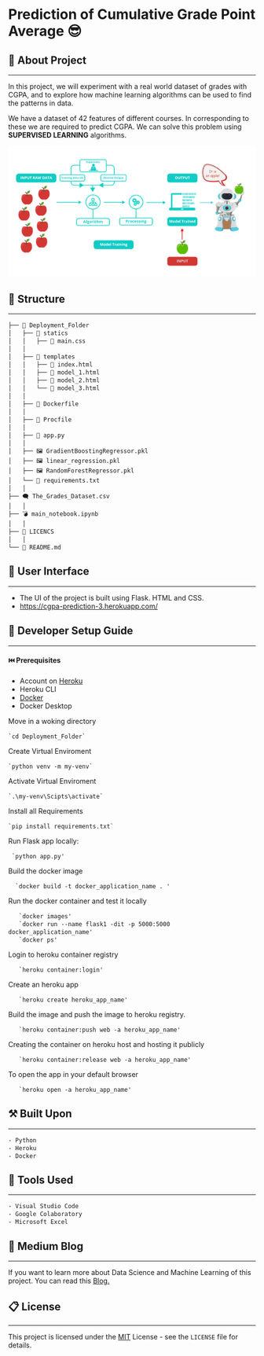 # Prediction of Cumulative Grade Point Average 😎

## 👋 About Project 
------------
In this project, we will experiment with a real world dataset of grades with CGPA, and to explore how
machine learning algorithms can be used to find the patterns in data.

 We have a dataset of 42 features of different courses. In corresponding to these we are required to predict CGPA. We can solve this problem using **SUPERVISED LEARNING** algorithms.

<p align="center"> <img src="./report_images/check_2.png" /> </p>

## 🌳 Structure
------------

	├── 📁 Deployment_Folder
	│   ├── 📁 statics
	│   │   ├── 📄 main.css
	│   │
	│   ├── 📁 templates
	│   │   ├── 📄 index.html
	│   │   ├── 📄 model_1.html
	│   │   ├── 📄 model_2.html
	│   │   └── 📄 model_3.html
	│   │
	│   ├── 📄 Dockerfile
	│   │
	│   ├── 📄 Procfile
	│   │
	│   ├── 📄 app.py
	│   │
	│   ├── 🖼️ GradientBoostingRegressor.pkl
	│   ├── 🖼️ linear_regression.pkl
	│   ├── 🖼️ RandomForestRegressor.pkl
	│   └── 📄 requirements.txt
	│   │
	├── 🗨️ The_Grades_Dataset.csv
	│   │
	├── 💣 main_notebook.ipynb
	│   │
	├── 📄 LICENCS
	│   │
	└── 📄 README.md

## 🔮 User Interface
------------
- The UI of the project is built using Flask. HTML and CSS.
- https://cgpa-prediction-3.herokuapp.com/

## 🏡 Developer Setup Guide
------------

#### ⏮️ Prerequisites
- Account on <a href="https://signup.heroku.com/">Heroku</a>
- Heroku CLI
- <a href="https://docs.docker.com/get-started/">Docker</a> 
- Docker Desktop

Move in a woking directory

    `cd Deployment_Folder`

Create Virtual Enviroment

    `python venv -m my-venv`

Activate Virtual Enviroment

    `.\my-venv\Scipts\activate`

Install all Requirements

    `pip install requirements.txt`
     
 Run Flask app locally:
 
     `python app.py'
 
 Build the docker image
 
      `docker build -t docker_application_name . '
 
 Run the docker container and test it locally  
 
       `docker images'
       `docker run --name flask1 -dit -p 5000:5000 docker_application_name'
       `docker ps'
       
Login to heroku container registry
       
       `heroku container:login'

Create an heroku app

       `heroku create heroku_app_name'
       
Build the image and push the image to heroku registry.

       `heroku container:push web -a heroku_app_name'
       
Creating the container on heroku host and hosting it publicly

       `heroku container:release web -a heroku_app_name'
       
To open the app in your default browser

       `heroku open -a heroku_app_name'
       
       
      
## ⚒️ Built Upon
------------

    - Python
    - Heroku
    - Docker
    
## 🔧 Tools Used
------------

    - Visual Studio Code
    - Google Colaboratory
    - Microsoft Excel

## 🧐 Medium Blog
------------

If you want to learn more about Data Science and Machine Learning of this project. You can read this <a href="https://medium.com/@tashanamshahbaz72/prediction-of-cumulative-grade-point-average-using-machine-learning-algorithms-f495d7ede3ee">Blog.</a>

## 📋 License
------------

This project is licensed under the [MIT](https://choosealicense.com/licenses/mit/) License - see the `LICENSE` file for details.


